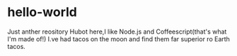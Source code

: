 # hello-world
Just anther reository
Hubot here,I like Node.js and Coffeescript(that's what I'm made of!)
I.ve had tacos on the moon and find them far superior ro Earth tacos.
